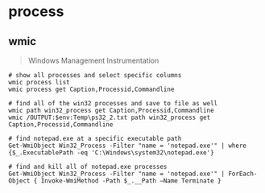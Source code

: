 # process

## wmic

> Windows Management Instrumentation

    # show all processes and select specific columns
    wmic process list
    wmic process get Caption,Processid,Commandline

    # find all of the win32 processes and save to file as well
    wmic path win32_process get Caption,Processid,Commandline
    wmic /OUTPUT:$env:Temp\ps32_2.txt path win32_process get Caption,Processid,Commandline

    # find notepad.exe at a specific executable path
    Get-WmiObject Win32_Process -Filter "name = 'notepad.exe'" | where {$_.ExecutablePath -eq 'C:\Windows\system32\notepad.exe'}

    # find and kill all of notepad.exe processes
    Get-WmiObject Win32_Process -Filter "name = 'notepad.exe'" | ForEach-Object { Invoke-WmiMethod -Path $_.__Path –Name Terminate }
